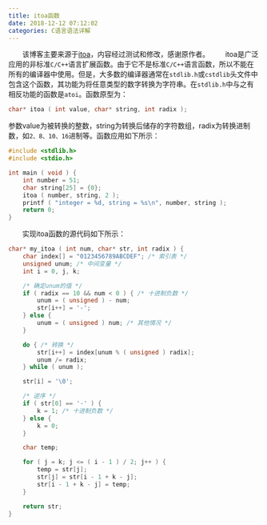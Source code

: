 ```yaml
---
title: itoa函数
date: 2018-12-12 07:12:02
categories: C语言语法详解
---
```

&emsp;&emsp;该博客主要来源于[itoa](https://baike.baidu.com/item/ITOA)，内容经过测试和修改，感谢原作者。
&emsp;&emsp;itoa是广泛应用的非标准`C/C++`语言扩展函数。由于它不是标准`C/C++`语言函数，所以不能在所有的编译器中使用。但是，大多数的编译器通常在`stdlib.h`或`cstdlib`头文件中包含这个函数，其功能为将任意类型的数字转换为字符串。在`stdlib.h`中与之有相反功能的函数是`atoi`。函数原型为：

``` c
char* itoa ( int value, char* string, int radix );
```

参数value为被转换的整数，string为转换后储存的字符数组，radix为转换进制数，如`2、8、10、16`进制等。函数应用如下所示：

``` c
#include <stdlib.h>
#include <stdio.h>

int main ( void ) {
    int number = 51;
    char string[25] = {0};
    itoa ( number, string, 2 );
    printf ( "integer = %d, string = %s\n", number, string );
    return 0;
}
```

&emsp;&emsp;实现itoa函数的源代码如下所示：

``` c
char* my_itoa ( int num, char* str, int radix ) {
    char index[] = "0123456789ABCDEF"; /* 索引表 */
    unsigned unum; /* 中间变量 */
    int i = 0, j, k;

    /* 确定unum的值 */
    if ( radix == 10 && num < 0 ) { /* 十进制负数 */
        unum = ( unsigned ) - num;
        str[i++] = '-';
    } else {
        unum = ( unsigned ) num; /* 其他情况 */
    }

    do { /* 转换 */
        str[i++] = index[unum % ( unsigned ) radix];
        unum /= radix;
    } while ( unum );

    str[i] = '\0';

    /* 逆序 */
    if ( str[0] == '-' ) {
        k = 1; /* 十进制负数 */
    } else {
        k = 0;
    }

    char temp;

    for ( j = k; j <= ( i - 1 ) / 2; j++ ) {
        temp = str[j];
        str[j] = str[i - 1 + k - j];
        str[i - 1 + k - j] = temp;
    }

    return str;
}
```